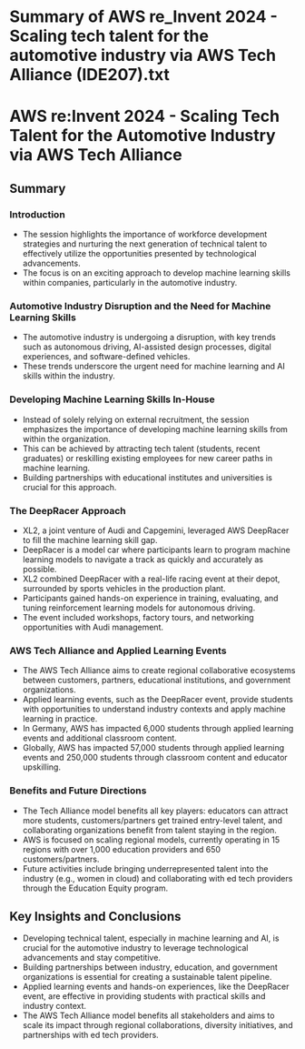 # Summary of AWS re_Invent 2024 - Scaling tech talent for the automotive industry via AWS Tech Alliance (IDE207).txt

# AWS re:Invent 2024 - Scaling Tech Talent for the Automotive Industry via AWS Tech Alliance

## Summary

### Introduction

- The session highlights the importance of workforce development strategies and nurturing the next generation of technical talent to effectively utilize the opportunities presented by technological advancements.
- The focus is on an exciting approach to develop machine learning skills within companies, particularly in the automotive industry.

### Automotive Industry Disruption and the Need for Machine Learning Skills

- The automotive industry is undergoing a disruption, with key trends such as autonomous driving, AI-assisted design processes, digital experiences, and software-defined vehicles.
- These trends underscore the urgent need for machine learning and AI skills within the industry.

### Developing Machine Learning Skills In-House

- Instead of solely relying on external recruitment, the session emphasizes the importance of developing machine learning skills from within the organization.
- This can be achieved by attracting tech talent (students, recent graduates) or reskilling existing employees for new career paths in machine learning.
- Building partnerships with educational institutes and universities is crucial for this approach.

### The DeepRacer Approach

- XL2, a joint venture of Audi and Capgemini, leveraged AWS DeepRacer to fill the machine learning skill gap.
- DeepRacer is a model car where participants learn to program machine learning models to navigate a track as quickly and accurately as possible.
- XL2 combined DeepRacer with a real-life racing event at their depot, surrounded by sports vehicles in the production plant.
- Participants gained hands-on experience in training, evaluating, and tuning reinforcement learning models for autonomous driving.
- The event included workshops, factory tours, and networking opportunities with Audi management.

### AWS Tech Alliance and Applied Learning Events

- The AWS Tech Alliance aims to create regional collaborative ecosystems between customers, partners, educational institutions, and government organizations.
- Applied learning events, such as the DeepRacer event, provide students with opportunities to understand industry contexts and apply machine learning in practice.
- In Germany, AWS has impacted 6,000 students through applied learning events and additional classroom content.
- Globally, AWS has impacted 57,000 students through applied learning events and 250,000 students through classroom content and educator upskilling.

### Benefits and Future Directions

- The Tech Alliance model benefits all key players: educators can attract more students, customers/partners get trained entry-level talent, and collaborating organizations benefit from talent staying in the region.
- AWS is focused on scaling regional models, currently operating in 15 regions with over 1,000 education providers and 650 customers/partners.
- Future activities include bringing underrepresented talent into the industry (e.g., women in cloud) and collaborating with ed tech providers through the Education Equity program.

## Key Insights and Conclusions

- Developing technical talent, especially in machine learning and AI, is crucial for the automotive industry to leverage technological advancements and stay competitive.
- Building partnerships between industry, education, and government organizations is essential for creating a sustainable talent pipeline.
- Applied learning events and hands-on experiences, like the DeepRacer event, are effective in providing students with practical skills and industry context.
- The AWS Tech Alliance model benefits all stakeholders and aims to scale its impact through regional collaborations, diversity initiatives, and partnerships with ed tech providers.